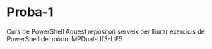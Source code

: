 # Proba-1
Curs de PowerShell
Aquest repositori serveix per lliurar exercicis de PowerShell del mòdul MPDual-Uf3-UF5
